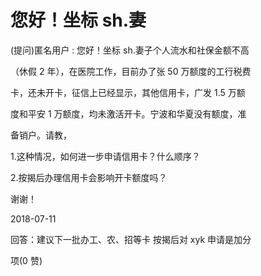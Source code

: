 # 您好！坐标 sh.妻

(提问)匿名用户 : 您好！坐标 sh.妻子个人流水和社保金额不高

（休假 2 年），在医院工作，目前办了张 50 万额度的工行税费

卡，还未开卡，征信上已经显示，其他信用卡，广发 1.5 万额

度和平安 1 万额度，均未激活开卡。宁波和华夏没有额度，准

备销户。请教，

1.这种情况，如何进一步申请信用卡？什么顺序？

2.按揭后办理信用卡会影响开卡额度吗？

谢谢！

2018-07-11

回答：建议下一批办工、农、招等卡 按揭后对 xyk 申请是加分

项(0 赞)